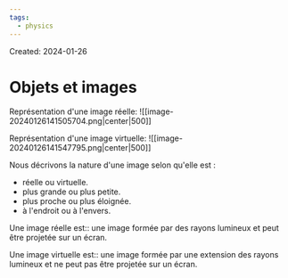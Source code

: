 ```yaml
---
tags:
  - physics
---
```

Created: 2024-01-26

# Objets et images

Représentation d'une image réelle:
![[image-20240126141505704.png|center|500]]

Représentation d'une image virtuelle:
![[image-20240126141547795.png|center|500]]


Nous décrivons la nature d'une image selon qu'elle est :
- réelle ou virtuelle.
- plus grande ou plus petite.
- plus proche ou plus éloignée.
- à l'endroit ou à l'envers.

Une image réelle est:: une image formée par des rayons lumineux et peut être projetée sur un écran.
<!--SR:!2024-02-02,2,230-->
Une image virtuelle est:: une image formée par une extension des rayons lumineux et ne peut pas être projetée sur un écran.
<!--SR:!2024-02-01,1,170-->




